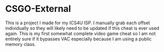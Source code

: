 # CSGO-External
This is a project I made for my ICS4U ISP.
I manually grab each offset individually so they will likely need to be updated if this cheat is ever used again.
This is my first somewhat complete video game cheat so I am not entirely sure if it bypasses VAC especially because I am using a public memory class.
